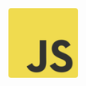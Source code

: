 <style>
  #myImg {
    border-radius: 5px;
    cursor: pointer;
    transition: 0.3s;
  }
  #myImg:hover {
    opacity: 0.7;
  }
</style>

<img id='myImg' alt='js' style='width: 10em' src='https://raw.githubusercontent.com/github/explore/80688e429a7d4ef2fca1e82350fe8e3517d3494d/topics/javascript/javascript.png'>

<style>
  #myModal {
    display: none;
    position: fixed;
    width: 100%;
    height: 100%;
    z-index: 1;
    left: 0;
    top: 0;
    /* padding: 100px; */
    background-color: rgba(0,0,0,0.9);
    /* display: flex; */
    justify-content: center;
    align-items: center;
  }
  #myModal .modalwrapper {
    /* display: block; */
    position: absolute;
    justify-content: center;   
    /* add animation */
    animation-name: zoom;
    animation-duration: 0.6s;
  }
  @keyframes zoom {
    from {transform: scale(0.1)} 
    to {transform: scale(1)}
  }
  #myModal .modalwrapper .mimg{
    width: 100%;
  }
  #myModal .modalwrapper .mcaption {
    width: 80%;
    /* background-color: blue; */
    margin: auto;
    padding: 10px 0;
    /* height: 3em; */
    color: #ccc;
    text-align: center;
    display: block;
  }
  #myModal .mclose {
    position: absolute;
    top: 15px;
    right: 35px;
    color: #f1f1f1;
    font-size: 40px;
    font-weight: bold;
    cursor: pointer;
  }
  /* 100% Image Width on Smaller Screens */
  @media only screen and (max-width: 700px){
    #myModal .modalwrapper {
      width: 100%;
      /* background-color: aqua; */
    }
  }
</style>

<!-- The Modal -->
<div id='myModal'>
  <span class='mclose'>x</span>
  <div class="modalwrapper">
    <img class='mimg'>
    <div class='mcaption'></div>
</div>
</div>

<script>
  var img = document.getElementById('myImg');
  var modal = document.getElementById('myModal');
  var modalimg = modal.getElementsByClassName('mimg')[0];
  var modalcaption = modal.getElementsByClassName('mcaption')[0];
  img.onclick = function() {
    modal.style.display = 'flex';
    modalimg.src = this.src;
    modalcaption.innerHTML = this.alt;
  }
  modal.getElementsByClassName('mclose')[0].onclick = function() {
    modal.style.display = 'none';
  }
  modal.onclick = function(event) {
    if(event.target!=modalimg)
      modal.style.display = 'none';
  }
</script>